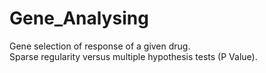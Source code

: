 # Gene_Analysing
Gene selection of response of a given drug.  
Sparse regularity versus multiple hypothesis tests (P Value).  

